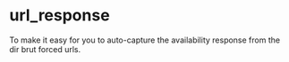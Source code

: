# url_response
To make it easy for you to auto-capture the availability response from the dir brut forced urls.
